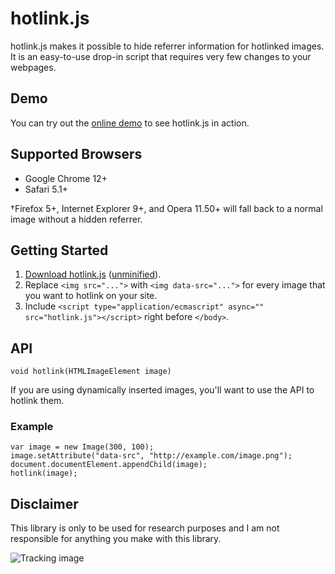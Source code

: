 hotlink.js
==========

hotlink.js makes it possible to hide referrer information for hotlinked images. It is an
easy-to-use drop-in script that requires very few changes to your webpages.

Demo
----

You can try out the [online demo][1] to see hotlink.js in action.

Supported Browsers
------------------

* Google Chrome 12+
* Safari 5.1+

†Firefox 5+, Internet Explorer 9+, and Opera 11.50+ will fall back to a normal image
without a hidden referrer.

Getting Started
---------------

1. [Download hotlink.js][2] ([unminified][3]).
2. Replace `<img src="...">` with `<img data-src="...">` for every image that you want
   to hotlink on your site.
3. Include `<script type="application/ecmascript" async="" src="hotlink.js"></script>`
   right before `</body>`.

API
---

    void hotlink(HTMLImageElement image)

If you are using dynamically inserted images, you'll want to use the API to hotlink them.

### Example

    var image = new Image(300, 100);
    image.setAttribute("data-src", "http://example.com/image.png");
    document.documentElement.appendChild(image);
    hotlink(image);

Disclaimer
----------

This library is only to be used for research purposes and I am not responsible for anything
you make with this library.

![Tracking image](https://in.getclicky.com/212712ns.gif)

  [1]: http://eligrey.com/demos/hotlink.js/
  [2]: https://raw.github.com/eligrey/hotlink.js/master/hotlink.min.js
  [3]: https://raw.github.com/eligrey/hotlink.js/master/hotlink.js
